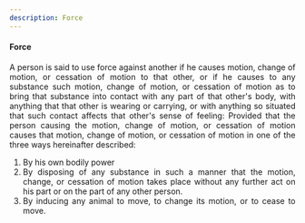 ```yaml
---
description: Force
---
```


#### Force
<div style="text-align: justify">

A person is said to use force against another if he causes motion, change of motion, or cessation of motion to that other, or if he causes to any substance such motion, change of motion, or cessation of motion as to bring that substance into contact with any part of that other's body, with anything that that other is wearing or carrying, or with anything so situated that such contact affects that other's sense of feeling: Provided that the person causing the motion, change of motion, or cessation of motion causes that motion, change of motion, or cessation of motion in one of the three ways hereinafter described:

</div>

1. <div style="text-align: justify"> By his own bodily power
2. <div style="text-align: justify"> By disposing of any substance in such a manner that the motion, change, or cessation of motion takes place without any further act on his part or on the part of any other person.
3. <div style="text-align: justify"> By inducing any animal to move, to change its motion, or to cease to move.
